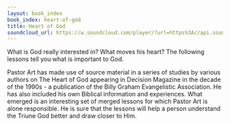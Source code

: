 ```yaml
---
layout: book_index
book_index: heart-of-god
title: Heart of God
soundcloud_url: https://w.soundcloud.com/player/?url=https%3A//api.soundcloud.com/playlists/185710458%3Fsecret_token%3Ds-ThDPi
---
```


What is God really interested in? What moves his heart? The following lessons tell you what is important to God.

Pastor Art has made use of source material in a series of studies by various authors on The Heart of God appearing in Decision Magazine in the decade of the 1990s - a publication of the Billy Graham Evangelistic Association. He has also included his own Biblical information and experiences. What emerged is an interesting set of merged lessons for which Pastor Art is alone responsible. He is sure that the lessons will help a person understand the Triune God better and draw closer to Him.
